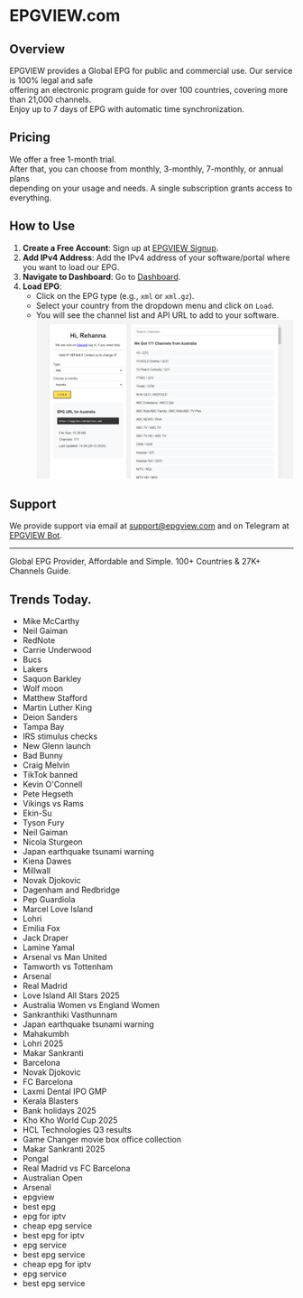 # EPGVIEW.com



## Overview
EPGVIEW provides a Global EPG for public and commercial use. Our service is 100% legal and safe\
offering an electronic program guide for over 100 countries, covering more than 21,000 channels.\
Enjoy up to 7 days of EPG with automatic time synchronization.

## Pricing
We offer a free 1-month trial. \
After that, you can choose from monthly, 3-monthly, 7-monthly, or annual plans \
depending on your usage and needs. A single subscription grants access to everything.

## How to Use
1. **Create a Free Account**: Sign up at [EPGVIEW Signup](https://epgview.com/signup.php).
2. **Add IPv4 Address**: Add the IPv4 address of your software/portal where you want to load our EPG.
3. **Navigate to Dashboard**: Go to [Dashboard](https://epgview.com/dashboard.php).
4. **Load EPG**:
   - Click on the EPG type (e.g., `xml` or `xml.gz`).
   - Select your country from the dropdown menu and click on `Load`.
   - You will see the channel list and API URL to add to your software.
![EPGVIEW](img/dashboard.png)
## Support
We provide support via email at [support@epgview.com](mailto:support@epgview.com) and on Telegram at [EPGVIEW Bot](https://t.me/epgview_bot).

---

Global EPG Provider, Affordable and Simple. 100+ Countries & 27K+ Channels Guide.

## Trends Today.

- Mike McCarthy
- Neil Gaiman
- RedNote
- Carrie Underwood
- Bucs
- Lakers
- Saquon Barkley
- Wolf moon
- Matthew Stafford
- Martin Luther King
- Deion Sanders
- Tampa Bay
- IRS stimulus checks
- New Glenn launch
- Bad Bunny
- Craig Melvin
- TikTok banned
- Kevin O'Connell
- Pete Hegseth
- Vikings vs Rams
- Ekin-Su
- Tyson Fury
- Neil Gaiman
- Nicola Sturgeon
- Japan earthquake tsunami warning
- Kiena Dawes
- Millwall
- Novak Djokovic
- Dagenham and Redbridge
- Pep Guardiola
- Marcel Love Island
- Lohri
- Emilia Fox
- Jack Draper
- Lamine Yamal
- Arsenal vs Man United
- Tamworth vs Tottenham
- Arsenal
- Real Madrid
- Love Island All Stars 2025
- Australia Women vs England Women
- Sankranthiki Vasthunnam
- Japan earthquake tsunami warning
- Mahakumbh
- Lohri 2025
- Makar Sankranti
- Barcelona
- Novak Djokovic
- FC Barcelona
- Laxmi Dental IPO GMP
- Kerala Blasters
- Bank holidays 2025
- Kho Kho World Cup 2025
- HCL Technologies Q3 results
- Game Changer movie box office collection
- Makar Sankranti 2025
- Pongal
- Real Madrid vs FC Barcelona
- Australian Open
- Arsenal
- epgview
- best epg
- epg for iptv
- cheap epg service
- best epg for iptv
- epg service
- best epg service
- cheap epg for iptv
- epg service
- best epg service
